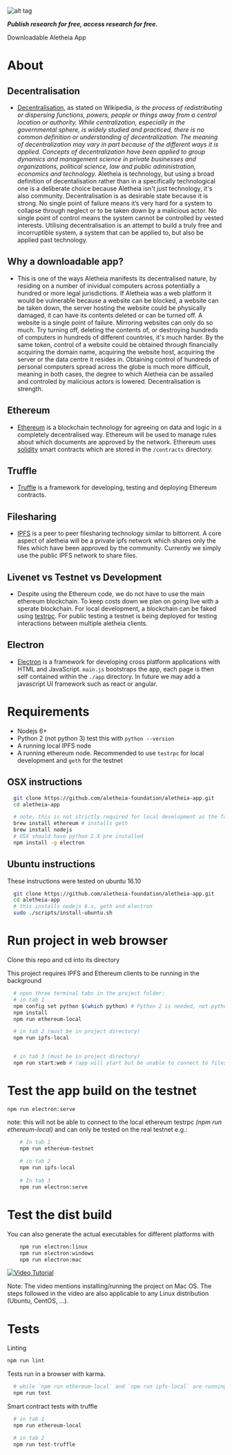 ![alt tag](https://cloud.githubusercontent.com/assets/24201238/24583976/ced4c43e-179f-11e7-9c40-c0988c346f55.png)

_**Publish research for free, access research for free.**_

Downloadable Aletheia App

# About

## Decentralisation
* [Decentralisation](https://en.wikipedia.org/wiki/Decentralization), as stated on Wikipedia, *is the process of redistributing or dispersing functions, powers, people or things away from a central location or authority. While centralization, especially in the governmental sphere, is widely studied and practiced, there is no common definition or understanding of decentralization. The meaning of decentralization may vary in part because of the different ways it is applied. Concepts of decentralization have been applied to group dynamics and management science in private businesses and organizations, political science, law and public administration, economics and technology.*
Aletheia is technology, but using a broad definition of decentalisation rather than in a specifically technological one is a deliberate choice because Aletheia isn't *just* technology, it's also community. Decentralisation is as desirable state because it is strong. No single point of failure means it’s very hard for a system to collapse through neglect or to be taken down by a malicious actor. No single point of control means the system cannot be controlled by vested interests. Utilising decentralisation is an attempt to build a truly free and incorruptible system, a system that can be applied to, but also be applied past technology.

## Why a downloadable app?
* This is one of the ways Aletheia manifests its decentralised nature, by residing on a number of inividual computers across potentially a hundred or more legal jurisdictions. If Aletheia was a web platform it would be vulnerable because a website can be blocked, a website can be taken down, the server hosting the website could be physically damaged, it can have its contents deleted or can be turned off. A website is a single point of failure. Mirroring websites can only do so much. Try turning off, deleting the contents of, or destroying hundreds of computers in hundreds of different countries, it's much harder. By the same token, control of a website could be obtained through financially acquiring the domain name, acquiring the website host, acquiring the server or the data centre it resides in. Obtaining control of hundreds of personal computers spread across the globe is much more difficult, meaning in both cases, the degree to which Aletheia can be assailed and controled by malicious actors is lowered. Decentralisation is strength.

## Ethereum
* [Ethereum](https://www.ethereum.org/) is a blockchain technology for agreeing on data and logic in a completely decentralised way. Ethereum will be used to manage rules about which documents are approved by the network. Ethereum uses [solidity](https://solidity.readthedocs.io/en/develop/) smart contracts which are stored in the `/contracts` directory.

## Truffle
* [Truffle](http://truffleframework.com/) is a framework for developing, testing and deploying Ethereum contracts.

## Filesharing
* [IPFS](https://ipfs.io/) is a peer to peer filesharing technology similar to bittorrent. A core aspect of aletheia will be a private ipfs network which shares only the files which have been approved by the community. Currently we simply use the public IPFS network to share files.

## Livenet vs Testnet vs Development
* Despite using the Ethereum code, we do not have to use the main ethereum blockchain. To keep costs down we plan on going live with a sperate blockchain.
For local development, a blockchain can be faked using [testrpc](https://github.com/ethereumjs/testrpc). For public testing a testnet is being deployed for testing interactions between multiple aletheia clients.

## Electron
* [Electron](https://electron.atom.io/) is a framework for developing cross platform applications with HTML and JavaScript. `main.js` bootstraps the app, each page is then self contained within the `./app` directory. In future we may add a javascript UI framework such as react or angular.

# Requirements

* Nodejs 6+
* Python 2 (not python 3) test this with `python --version`
* A running local IPFS node
* A running ethereum node. Recommended to use `testrpc` for local development and `geth` for the testnet

## OSX instructions

```bash
  git clone https://github.com/aletheia-foundation/aletheia-app.git
  cd aletheia-app

  # note, this is not strictly required for local development as the fake ethereum client `testrpc` can be used.
  brew install ethereum # installs geth
  brew install nodejs
  # OSX should have python 2.X pre installed
  npm install -g electron

```

## Ubuntu instructions

These instructions were tested on ubuntu 16.10

```bash
  git clone https://github.com/aletheia-foundation/aletheia-app.git
  cd aletheia-app
  # this installs nodejs 6.x, geth and electron
  sudo ./scripts/install-ubuntu.sh
```

# Run project in web browser

Clone this repo and cd into its directory

This project requires IPFS and Ethereum clients to be running in the background

```bash
  # open three terminal tabs in the project folder:
  # in tab 1
  npm config set python $(which python) # Python 2 is needed, not python 3
  npm install
  npm run ethereum-local
```
```bash
  # in tab 2 (must be in project directory)
  npm run ipfs-local
```
```bash

  # in tab 3 (must be in project directory)
  npm run start:web # (app will start but be unable to connect to filesharing or blockchain)

```

# Test the app build on the testnet

`npm run electron:serve`

note: this will not be able to connect to the local ethereum testrpc *(npm run ethereum-local)* 
and can only be tested on the real testnet e.g.: 
 
```bash
    # In tab 1
    npm run ethereum-testnet 
    
    # in tab 2 
    npm run ipfs-local
    
    # In tab 3
    npm run electron:serve
```

# Test the dist build
You can also generate the actual executables for different platforms with 
```bash
    npm run electron:linux
    npm run electron:windows
    npm run electron:mac
```
[![Video Tutorial](http://img.youtube.com/vi/vUyjEmcVSFA/0.jpg)](https://www.youtube.com/watch?v=vUyjEmcVSFA)

Note: The video mentions installing/running the project on Mac OS. The steps followed in the video are also applicable to any Linux distribution (Ubuntu, CentOS, ...). 

# Tests
Linting
```bash
npm run lint
```

Tests run in a browser with karma.

```bash
  # while `npm run ethereum-local` and `npm run ipfs-local` are running in two other tabs:
  npm run test
```

Smart contract tests with truffle
```bash
  # in tab 1 
  npm run ethereum-local

  # in tab 2
  npm run test-truffle
```

